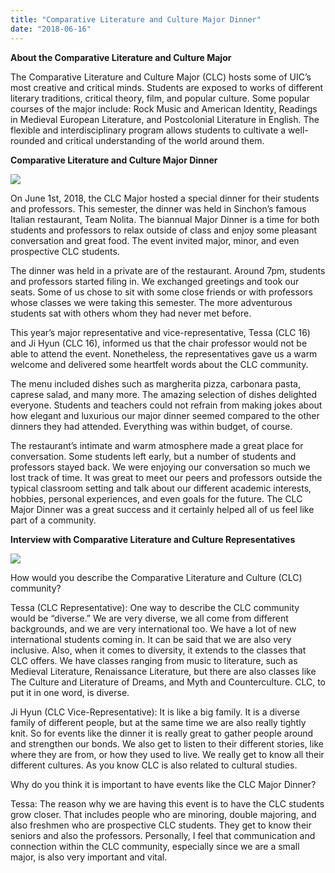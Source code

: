```yaml
---
title: "Comparative Literature and Culture Major Dinner"
date: "2018-06-16"
---
```


**About the Comparative Literature and Culture Major**

The Comparative Literature and Culture Major (CLC) hosts some of UIC’s most creative and critical minds. Students are exposed to works of different literary traditions, critical theory, film, and popular culture. Some popular courses of the major include: Rock Music and American Identity, Readings in Medieval European Literature, and Postcolonial Literature in English. The flexible and interdisciplinary program allows students to cultivate a well-rounded and critical understanding of the world around them.

**Comparative Literature and Culture Major Dinner**

![](images/IMG_1594.jpg)

On June 1st, 2018, the CLC Major hosted a special dinner for their students and professors. This semester, the dinner was held in Sinchon’s famous Italian restaurant, Team Nolita. The biannual Major Dinner is a time for both students and professors to relax outside of class and enjoy some pleasant conversation and great food. The event invited major, minor, and even prospective CLC students.

The dinner was held in a private are of the restaurant. Around 7pm, students and professors started filing in. We exchanged greetings and took our seats. Some of us chose to sit with some close friends or with professors whose classes we were taking this semester. The more adventurous students sat with others whom they had never met before.

This year’s major representative and vice-representative, Tessa (CLC 16) and Ji Hyun (CLC 16), informed us that the chair professor would not be able to attend the event. Nonetheless, the representatives gave us a warm welcome and delivered some heartfelt words about the CLC community.

The menu included dishes such as margherita pizza, carbonara pasta, caprese salad, and many more. The amazing selection of dishes delighted everyone. Students and teachers could not refrain from making jokes about how elegant and luxurious our major dinner seemed compared to the other dinners they had attended. Everything was within budget, of course.

The restaurant’s intimate and warm atmosphere made a great place for conversation. Some students left early, but a number of students and professors stayed back. We were enjoying our conversation so much we lost track of time. It was great to meet our peers and professors outside the typical classroom setting and talk about our different academic interests, hobbies, personal experiences, and even goals for the future. The CLC Major Dinner was a great success and it certainly helped all of us feel like part of a community.

**Interview with Comparative Literature and Culture Representatives**

![](images/IMG_1607.jpg)

How would you describe the Comparative Literature and Culture (CLC) community?

Tessa (CLC Representative): One way to describe the CLC community would be “diverse.” We are very diverse, we all come from different backgrounds, and we are very international too. We have a lot of new international students coming in. It can be said that we are also very inclusive. Also, when it comes to diversity, it extends to the classes that CLC offers. We have classes ranging from music to literature, such as Medieval Literature, Renaissance Literature, but there are also classes like The Culture and Literature of Dreams, and Myth and Counterculture. CLC, to put it in one word, is diverse.

Ji Hyun (CLC Vice-Representative): It is like a big family. It is a diverse family of different people, but at the same time we are also really tightly knit. So for events like the dinner it is really great to gather people around and strengthen our bonds. We also get to listen to their different stories, like where they are from, or how they used to live. We really get to know all their different cultures. As you know CLC is also related to cultural studies.

Why do you think it is important to have events like the CLC Major Dinner?

Tessa: The reason why we are having this event is to have the CLC students grow closer. That includes people who are minoring, double majoring, and also freshmen who are prospective CLC students. They get to know their seniors and also the professors. Personally, I feel that communication and connection within the CLC community, especially since we are a small major, is also very important and vital.
